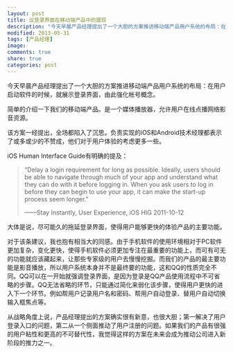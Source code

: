 ```yaml
---
layout: post
title: 议登录界面在移动端产品中的展现
description: "今天早晨产品经理提出了一个大胆的方案推进移动端产品用户系统的布局：在用户启动软件的时候，就展示登录界面，由此强化帐号概念。"
modified: 2013-05-31
tags: [产品经理]
image:
comments: true
share: true
categories: post
---
```


今天早晨产品经理提出了一个大胆的方案推进移动端产品用户系统的布局：在用户启动软件的时候，就展示登录界面，由此强化帐号概念。

简单的介绍一下我们的移动端产品。是一个媒体播放器，允许用户在线点播网络影音资源。

该方案一经提出，全场都陷入了沉思。负责实现的iOS和Android技术经理都表示了或多或少的不赞成，他们对于用户体验的考虑更多一些。

iOS Human Interface Guide有明确的提及：

> “Delay a login requirement for long as possible. Ideally, users should be able to navigate through much of your app and understand what they can do with it before logging in. When you ask users to log in before they can begin to use your app, it can make the start-up process seem longer.”
>   
> ——Stay Instantly, User Experience, iOS HIG 2011-10-12

大体是说，尽可能久的拖延登录界面，使得用户能够更快的体验产品的主要功能。

对于该条建议，我也抱有相当大的同感。由于手机软件的使用环境相对于PC软件更加复杂，变化更快，使得手机软件必须更加专注在最重要的功能上，而可有可无的功能就应该藏起来，让那些专家级的用户去慢慢挖掘。而我们的产品的最主要功能是影音播放，所以用户系统本身并不是最终要的功能，这和QQ的性质完全不同。QQ可以在一开始就强调登录界面，是因为登录是QQ产品使用流程中不可省略的步骤。QQ无法省略的环节，只能通过简化来弱化该步骤，使得用户更快的进入下一个环节。例如帮用户记录用户名和密码、帮用户自动登录、替用户自动切换输入框焦点等。

从战略角度上说，产品经理提出的方案确实很有新意，也很大胆；第一解决了用户登录入口的问题，第二从一个侧面推动了用户注册的问题。如果我们的产品有很强的用户粘性和更高的不可替代性，我觉得这样的方案在未来会成为推动公司进入新阶段的推力之一。